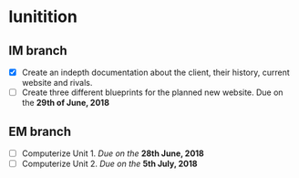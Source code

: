 # lunitition

## IM branch

- [X] Create an indepth documentation about the client, their history, current website and rivals.
- [ ] Create three different blueprints for the planned new website. Due on the **29th of June, 2018**

## EM branch
- [ ] Computerize Unit 1. _Due on the_ **28th June, 2018**
- [ ] Computerize Unit 2. _Due on the_  **5th July, 2018**
